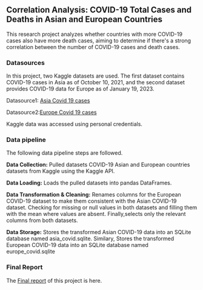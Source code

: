 ## Correlation Analysis: COVID-19 Total Cases and Deaths in Asian and European Countries
This research project analyzes whether countries with more COVID-19 cases also have more death cases, aiming to determine if there's a strong correlation between the number of COVID-19 cases and death cases.

### Datasources
In this project, two Kaggle datasets are used. The first dataset contains COVID-19 cases in Asia as of October 10, 2021, and the second dataset provides COVID-19 data for Europe as of January 19, 2023.

 Datasource1: [Asia Covid 19 cases](https://www.kaggle.com/datasets/vivek468/asia-covid-19-cases-updated-10-oct-21/data)

Datasource2:[Europe Covid 19 cases](https://www.kaggle.com/datasets/anandhuh/latest-covid19-data-of-european-countries)

Kaggle data was accessed using personal credentials.

### Data pipeline 
The following data pipeline steps are followed.

**Data Collection:** 
Pulled datasets COVID-19 Asian and European countries datasets from Kaggle using the Kaggle API.

**Data Loading:** 
Loads the pulled datasets into pandas DataFrames.

**Data Transformation & Cleaning:**
Renames columns for the European COVID-19 dataset to make them consistent with the Asian COVID-19 dataset. Checking for missing or null values in both datasets and filling them with the mean where values are absent. Finally,selects only the relevant columns from both datasets.

**Data Storage:**
Stores the transformed Asian COVID-19 data into an SQLite database named asia_covid.sqlite. Similary,
Stores the transformed European COVID-19 data into an SQLite database named europe_covid.sqlite

### Final Report
The [Final report](https://github.com/rachanakafle/rachana-made-template/blob/main/project/report.ipynb) of this project is here.
